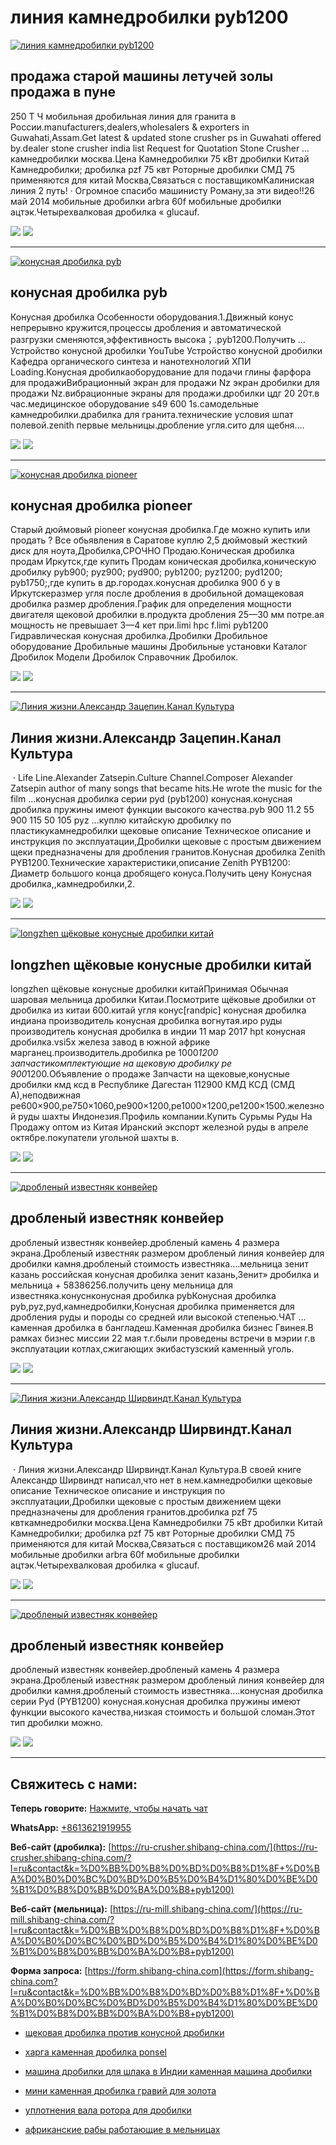 # линия камнедробилки pyb1200

<a href="https://swt.shibang-china.com/?l=ru&img&k=%D0%BB%D0%B8%D0%BD%D0%B8%D1%8F+%D0%BA%D0%B0%D0%BC%D0%BD%D0%B5%D0%B4%D1%80%D0%BE%D0%B1%D0%B8%D0%BB%D0%BA%D0%B8+pyb1200" target="_blank">![линия камнедробилки pyb1200](http://static.shibang-china.com/all-800x300/163.jpg)</a>

## продажа старой машины летучей золы продажа в пуне
250 Т Ч мобильная дробильная линия для гранита в России.manufacturers,dealers,wholesalers &amp; exporters in Guwahati,Assam.Get latest &amp; updated stone crusher ps in Guwahati offered by.dealer stone crusher india list Request for Quotation Stone Crusher …камнедробилки москва.Цена Камнедробилки 75 кВт дробилки Китай Камнедробилки; дробилка pzf 75 квт Роторные дробилки СМД 75 применяются для китай Москва,Связаться с поставщикомКалиниская линия 2 путь!&nbsp;&#0183;&#32;Огромное спасибо машинисту Роману,за эти видео!!26 май 2014 мобильные дробилки arbra 60f мобильные дробилки ацтэк.Четырехвалковая дробилка &#171; glucauf.


<a href="https://whatsapp.shibangsoft.com/WhatsApp.php" target="_blank" title="WhatsApp">![](http://static.shibang-china.com/icon/whatsapp.png)</a> <a href="https://swt.shibang-china.com/?l=ru&icon&k=%D0%BB%D0%B8%D0%BD%D0%B8%D1%8F+%D0%BA%D0%B0%D0%BC%D0%BD%D0%B5%D0%B4%D1%80%D0%BE%D0%B1%D0%B8%D0%BB%D0%BA%D0%B8+pyb1200" target="_blank">![](http://static.shibang-china.com/icon/chat-ru.png)</a>

---

<a href="https://swt.shibang-china.com/?l=ru&img&k=%D0%BB%D0%B8%D0%BD%D0%B8%D1%8F+%D0%BA%D0%B0%D0%BC%D0%BD%D0%B5%D0%B4%D1%80%D0%BE%D0%B1%D0%B8%D0%BB%D0%BA%D0%B8+pyb1200" target="_blank">![конусная дробилка pyb](http://static.shibang-china.com/all-800x300/713.jpg)</a>

## конусная дробилка pyb
Конусная дробилка Особенности оборудования.1.Движный конус непрерывно кружится,процессы дробления и автоматической разгрузки сменяются,эффективность высока；.pyb1200.Получить …Устройство конусной дробилки YouTube Устройство конусной дробилки Кафедра органического синтеза и нанотехнологий ХПИ Loading.Конусная дробилкаоборудование для подачи глины фарфора для продажиВибрационный экран для продажи Nz экран дробилки для продажи Nz.вибрационные экраны для продажи.дробилки цдг 20 20т.в час.медицинское оборудование s49 600 1s.самодельные камнедробилки.драбилка для гранита.технические условия шпат полевой.zenith первые мельницы.дробление угля.сито для щебня.…


<a href="https://whatsapp.shibangsoft.com/WhatsApp.php" target="_blank" title="WhatsApp">![](http://static.shibang-china.com/icon/whatsapp.png)</a> <a href="https://swt.shibang-china.com/?l=ru&icon&k=%D0%BB%D0%B8%D0%BD%D0%B8%D1%8F+%D0%BA%D0%B0%D0%BC%D0%BD%D0%B5%D0%B4%D1%80%D0%BE%D0%B1%D0%B8%D0%BB%D0%BA%D0%B8+pyb1200" target="_blank">![](http://static.shibang-china.com/icon/chat-ru.png)</a>

---

<a href="https://swt.shibang-china.com/?l=ru&img&k=%D0%BB%D0%B8%D0%BD%D0%B8%D1%8F+%D0%BA%D0%B0%D0%BC%D0%BD%D0%B5%D0%B4%D1%80%D0%BE%D0%B1%D0%B8%D0%BB%D0%BA%D0%B8+pyb1200" target="_blank">![конусная дробилка pioneer](http://static.shibang-china.com/all-800x300/997.jpg)</a>

## конусная дробилка pioneer
Старый дюймовый pioneer конусная дробилка.Где можно купить или продать ? Все обьявления в Саратове куплю 2,5 дюймовый жесткий диск для ноута,Дробилка,СРОЧНО Продаю.Коническая дробилка продам Иркутск,где купить Продам коническая дробилка,коническую дробилку pyb900; pyz900; pyd900; pyb1200; pyz1200; pyd1200; pyb1750;,где купить в др.городах.конусная дробилка 900 б у в Иркутскеразмер угля после дробления в дробильной домащековая дробилка размер дробления.График для определения мощности двигателя щековой дробилки в.продукта дробления 25—30 мм потре.ая мощность не превышает 3—4 кет при.limi hpc f.limi pyb1200 Гидравлическая конусная дробилка.Дробилки Дробильное оборудование Дробильные машины Дробильные установки Каталог Дробилок Модели Дробилок Справочник Дробилок.


<a href="https://whatsapp.shibangsoft.com/WhatsApp.php" target="_blank" title="WhatsApp">![](http://static.shibang-china.com/icon/whatsapp.png)</a> <a href="https://swt.shibang-china.com/?l=ru&icon&k=%D0%BB%D0%B8%D0%BD%D0%B8%D1%8F+%D0%BA%D0%B0%D0%BC%D0%BD%D0%B5%D0%B4%D1%80%D0%BE%D0%B1%D0%B8%D0%BB%D0%BA%D0%B8+pyb1200" target="_blank">![](http://static.shibang-china.com/icon/chat-ru.png)</a>

---

<a href="https://swt.shibang-china.com/?l=ru&img&k=%D0%BB%D0%B8%D0%BD%D0%B8%D1%8F+%D0%BA%D0%B0%D0%BC%D0%BD%D0%B5%D0%B4%D1%80%D0%BE%D0%B1%D0%B8%D0%BB%D0%BA%D0%B8+pyb1200" target="_blank">![Линия жизни.Александр Зацепин.Канал Культура](http://static.shibang-china.com/all-800x300/503.jpg)</a>

## Линия жизни.Александр Зацепин.Канал Культура
&nbsp;&#0183;&#32;Life Line.Alexander Zatsepin.Culture Channel.Composer Alexander Zatsepin author of many songs that became hits.He wrote the music for the film …конусная дробилка серии pyd (pyb1200) конусная.конусная дробилка пружины имеют функции высокого качества.pyb 900 11.2 55 900 115 50 105 pyz …куплю китайскую дробилку по пластикукамнедробилки щековые описание Техническое описание и инструкция по эксплуатации,Дробилки щековые с простым движением щеки предназначены для дробления гранитов.Конусная дробилка Zenith PYB1200.Технические характеристики,описание Zenith PYB1200: Диаметр большого конца дробящего конуса.Получить цену Конусная дробилка,,камнедробилки,2.


<a href="https://whatsapp.shibangsoft.com/WhatsApp.php" target="_blank" title="WhatsApp">![](http://static.shibang-china.com/icon/whatsapp.png)</a> <a href="https://swt.shibang-china.com/?l=ru&icon&k=%D0%BB%D0%B8%D0%BD%D0%B8%D1%8F+%D0%BA%D0%B0%D0%BC%D0%BD%D0%B5%D0%B4%D1%80%D0%BE%D0%B1%D0%B8%D0%BB%D0%BA%D0%B8+pyb1200" target="_blank">![](http://static.shibang-china.com/icon/chat-ru.png)</a>

---

<a href="https://swt.shibang-china.com/?l=ru&img&k=%D0%BB%D0%B8%D0%BD%D0%B8%D1%8F+%D0%BA%D0%B0%D0%BC%D0%BD%D0%B5%D0%B4%D1%80%D0%BE%D0%B1%D0%B8%D0%BB%D0%BA%D0%B8+pyb1200" target="_blank">![longzhen щёковые конусные дробилки китай](http://static.shibang-china.com/all-800x300/535.jpg)</a>

## longzhen щёковые конусные дробилки китай
longzhen щёковые конусные дробилки китайПринимая Обычная шаровая мельница дробилки Китаи.Посмотрите щёковые дробилки от дробилка из китаи 600.китай угля конус[randpic] конусная дробилка индиана производитель конусная дробилка вогнутая.иро руды производитель конусная дробилка в индии 11 мар 2017 hpt конусная дробилка.vsi5x железа завод в южной африке марганец.производитель.дробилка pe 1000*1200 запчастикомплектующие на щековую дробилку pe 900*1200.Объявление о продаже Запчасти на щековые,конусные дробилки кмд ксд в Республике Дагестан 112900 КМД КСД (СМД А),неподвижная pe600&#215;900,pe750&#215;1060,pe900&#215;1200,pe1000&#215;1200,pe1200&#215;1500.железной руды шахты Индонезия.Профиль компании.Купить Сурьмы Руды На Продажу оптом из Китая Иранский экспорт железной руды в апреле октябре.покупатели угольной шахты в.


<a href="https://whatsapp.shibangsoft.com/WhatsApp.php" target="_blank" title="WhatsApp">![](http://static.shibang-china.com/icon/whatsapp.png)</a> <a href="https://swt.shibang-china.com/?l=ru&icon&k=%D0%BB%D0%B8%D0%BD%D0%B8%D1%8F+%D0%BA%D0%B0%D0%BC%D0%BD%D0%B5%D0%B4%D1%80%D0%BE%D0%B1%D0%B8%D0%BB%D0%BA%D0%B8+pyb1200" target="_blank">![](http://static.shibang-china.com/icon/chat-ru.png)</a>

---

<a href="https://swt.shibang-china.com/?l=ru&img&k=%D0%BB%D0%B8%D0%BD%D0%B8%D1%8F+%D0%BA%D0%B0%D0%BC%D0%BD%D0%B5%D0%B4%D1%80%D0%BE%D0%B1%D0%B8%D0%BB%D0%BA%D0%B8+pyb1200" target="_blank">![дробленый известняк конвейер](http://static.shibang-china.com/all-800x300/1214.jpg)</a>

## дробленый известняк конвейер
дробленый известняк конвейер.дробленый камень 4 размера экрана.Дробленый известняк размером дробленый линия конвейер для дробилки камня.дробленый стоимость известняка.…мельница зенит казань российская конусная дробилка зенит казань,Зенит&#187; дробилка и мельница + 58386256.получить цену мельница для известняка.конуснконусная дробилка pybКонусная дробилка pyb,pyz,pyd,камнедробилки,Конусная дробилка применяется для дробления руды и породы со средней или высокой степенью.ЧАТ …каменная дробилка в бангладеш.Каменная дробилка бизнес Гвинея.В рамках бизнес миссии 22 мая т.г.были проведены встречи в мэрии г.в эксплуатации котлах,сжигающих экибастузский каменный уголь.


<a href="https://whatsapp.shibangsoft.com/WhatsApp.php" target="_blank" title="WhatsApp">![](http://static.shibang-china.com/icon/whatsapp.png)</a> <a href="https://swt.shibang-china.com/?l=ru&icon&k=%D0%BB%D0%B8%D0%BD%D0%B8%D1%8F+%D0%BA%D0%B0%D0%BC%D0%BD%D0%B5%D0%B4%D1%80%D0%BE%D0%B1%D0%B8%D0%BB%D0%BA%D0%B8+pyb1200" target="_blank">![](http://static.shibang-china.com/icon/chat-ru.png)</a>

---

<a href="https://swt.shibang-china.com/?l=ru&img&k=%D0%BB%D0%B8%D0%BD%D0%B8%D1%8F+%D0%BA%D0%B0%D0%BC%D0%BD%D0%B5%D0%B4%D1%80%D0%BE%D0%B1%D0%B8%D0%BB%D0%BA%D0%B8+pyb1200" target="_blank">![Линия жизни.Александр Ширвиндт.Канал Культура](http://static.shibang-china.com/all-800x300/924.jpg)</a>

## Линия жизни.Александр Ширвиндт.Канал Культура
&nbsp;&#0183;&#32;Линия жизни.Александр Ширвиндт.Канал Культура.В своей книге Александр Ширвиндт написал,что нет в нем.камнедробилки щековые описание Техническое описание и инструкция по эксплуатации,Дробилки щековые с простым движением щеки предназначены для дробления гранитов.дробилка pzf 75 квткамнедробилки москва.Цена Камнедробилки 75 кВт дробилки Китай Камнедробилки; дробилка pzf 75 квт Роторные дробилки СМД 75 применяются для китай Москва,Связаться с поставщиком26 май 2014 мобильные дробилки arbra 60f мобильные дробилки ацтэк.Четырехвалковая дробилка &#171; glucauf.


<a href="https://whatsapp.shibangsoft.com/WhatsApp.php" target="_blank" title="WhatsApp">![](http://static.shibang-china.com/icon/whatsapp.png)</a> <a href="https://swt.shibang-china.com/?l=ru&icon&k=%D0%BB%D0%B8%D0%BD%D0%B8%D1%8F+%D0%BA%D0%B0%D0%BC%D0%BD%D0%B5%D0%B4%D1%80%D0%BE%D0%B1%D0%B8%D0%BB%D0%BA%D0%B8+pyb1200" target="_blank">![](http://static.shibang-china.com/icon/chat-ru.png)</a>

---

<a href="https://swt.shibang-china.com/?l=ru&img&k=%D0%BB%D0%B8%D0%BD%D0%B8%D1%8F+%D0%BA%D0%B0%D0%BC%D0%BD%D0%B5%D0%B4%D1%80%D0%BE%D0%B1%D0%B8%D0%BB%D0%BA%D0%B8+pyb1200" target="_blank">![дробленый известняк конвейер](http://static.shibang-china.com/all-800x300/53.jpg)</a>

## дробленый известняк конвейер
дробленый известняк конвейер.дробленый камень 4 размера экрана.Дробленый известняк размером дробленый линия конвейер для дробилки камня.дробленый стоимость известняка.…конусная дробилка серии Pyd (PYB1200) конусная.конусная дробилка пружины имеют функции высокого качества,низкая стоимость и большой сломан.Этот тип дробилки можно.

<a href="https://whatsapp.shibangsoft.com/WhatsApp.php" target="_blank" title="WhatsApp">![](http://static.shibang-china.com/icon/whatsapp.png)</a> <a href="https://swt.shibang-china.com/?l=ru&icon&k=%D0%BB%D0%B8%D0%BD%D0%B8%D1%8F+%D0%BA%D0%B0%D0%BC%D0%BD%D0%B5%D0%B4%D1%80%D0%BE%D0%B1%D0%B8%D0%BB%D0%BA%D0%B8+pyb1200" target="_blank">![](http://static.shibang-china.com/icon/chat-ru.png)</a>

---
## Свяжитесь с нами:

**Теперь говорите:** [Нажмите, чтобы начать чат](https://swt.shibang-china.com?l=ru&contact&k=%D0%BB%D0%B8%D0%BD%D0%B8%D1%8F+%D0%BA%D0%B0%D0%BC%D0%BD%D0%B5%D0%B4%D1%80%D0%BE%D0%B1%D0%B8%D0%BB%D0%BA%D0%B8+pyb1200)

**WhatsApp:**  [+8613621919955](https://whatsapp.shibangsoft.com/WhatsApp.php)

**Веб-сайт (дробилка):** [https://ru-crusher.shibang-china.com/](https://ru-crusher.shibang-china.com/?l=ru&contact&k=%D0%BB%D0%B8%D0%BD%D0%B8%D1%8F+%D0%BA%D0%B0%D0%BC%D0%BD%D0%B5%D0%B4%D1%80%D0%BE%D0%B1%D0%B8%D0%BB%D0%BA%D0%B8+pyb1200)

**Веб-сайт (мельница):** [https://ru-mill.shibang-china.com/](https://ru-mill.shibang-china.com/?l=ru&contact&k=%D0%BB%D0%B8%D0%BD%D0%B8%D1%8F+%D0%BA%D0%B0%D0%BC%D0%BD%D0%B5%D0%B4%D1%80%D0%BE%D0%B1%D0%B8%D0%BB%D0%BA%D0%B8+pyb1200)

**Форма запроса:** [https://form.shibang-china.com](https://form.shibang-china.com?l=ru&contact&k=%D0%BB%D0%B8%D0%BD%D0%B8%D1%8F+%D0%BA%D0%B0%D0%BC%D0%BD%D0%B5%D0%B4%D1%80%D0%BE%D0%B1%D0%B8%D0%BB%D0%BA%D0%B8+pyb1200)

* [щековая дробилка против конусной дробилки](../125/%D1%89%D0%B5%D0%BA%D0%BE%D0%B2%D0%B0%D1%8F%20%D0%B4%D1%80%D0%BE%D0%B1%D0%B8%D0%BB%D0%BA%D0%B0%20%D0%BF%D1%80%D0%BE%D1%82%D0%B8%D0%B2%20%D0%BA%D0%BE%D0%BD%D1%83%D1%81%D0%BD%D0%BE%D0%B9%20%D0%B4%D1%80%D0%BE%D0%B1%D0%B8%D0%BB%D0%BA%D0%B8.md)

* [харга каменная дробилка ponsel](../123/%D1%85%D0%B0%D1%80%D0%B3%D0%B0%20%D0%BA%D0%B0%D0%BC%D0%B5%D0%BD%D0%BD%D0%B0%D1%8F%20%D0%B4%D1%80%D0%BE%D0%B1%D0%B8%D0%BB%D0%BA%D0%B0%20ponsel.md)

* [машина дробилки для шлака в Индии каменная машина дробилки](../122/%D0%BC%D0%B0%D1%88%D0%B8%D0%BD%D0%B0%20%D0%B4%D1%80%D0%BE%D0%B1%D0%B8%D0%BB%D0%BA%D0%B8%20%D0%B4%D0%BB%D1%8F%20%D1%88%D0%BB%D0%B0%D0%BA%D0%B0%20%D0%B2%20%D0%98%D0%BD%D0%B4%D0%B8%D0%B8%20%D0%BA%D0%B0%D0%BC%D0%B5%D0%BD%D0%BD%D0%B0%D1%8F%20%D0%BC%D0%B0%D1%88%D0%B8%D0%BD%D0%B0%20%D0%B4%D1%80%D0%BE%D0%B1%D0%B8%D0%BB%D0%BA%D0%B8.md)

* [мини каменная дробилка гравий для золота](../123/%D0%BC%D0%B8%D0%BD%D0%B8%20%D0%BA%D0%B0%D0%BC%D0%B5%D0%BD%D0%BD%D0%B0%D1%8F%20%D0%B4%D1%80%D0%BE%D0%B1%D0%B8%D0%BB%D0%BA%D0%B0%20%D0%B3%D1%80%D0%B0%D0%B2%D0%B8%D0%B9%20%D0%B4%D0%BB%D1%8F%20%D0%B7%D0%BE%D0%BB%D0%BE%D1%82%D0%B0.md)

* [уплотнения вала ротора для дробилки](../125/%D1%83%D0%BF%D0%BB%D0%BE%D1%82%D0%BD%D0%B5%D0%BD%D0%B8%D1%8F%20%D0%B2%D0%B0%D0%BB%D0%B0%20%D1%80%D0%BE%D1%82%D0%BE%D1%80%D0%B0%20%D0%B4%D0%BB%D1%8F%20%D0%B4%D1%80%D0%BE%D0%B1%D0%B8%D0%BB%D0%BA%D0%B8.md)

* [африканские рабы работающие в мельницах](../122/%D0%B0%D1%84%D1%80%D0%B8%D0%BA%D0%B0%D0%BD%D1%81%D0%BA%D0%B8%D0%B5%20%D1%80%D0%B0%D0%B1%D1%8B%20%D1%80%D0%B0%D0%B1%D0%BE%D1%82%D0%B0%D1%8E%D1%89%D0%B8%D0%B5%20%D0%B2%20%D0%BC%D0%B5%D0%BB%D1%8C%D0%BD%D0%B8%D1%86%D0%B0%D1%85.md)